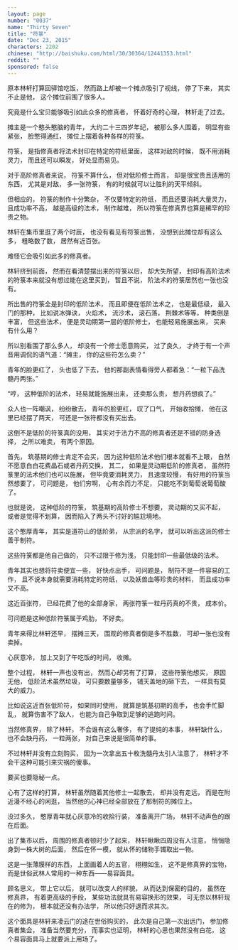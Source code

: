 ```yaml
---
layout: page
number: "0037"
name: "Thirty Seven"
title: "符箓"
date: "Dec 23, 2015"
characters: 2202
chinese: "http://baishuku.com/html/30/30364/12441353.html"
reddit: ""
sponsored: false
---
```


原本林轩打算回驿馆吃饭，
然而路上却被一个摊点吸引了视线，
停了下来，
其实不止是他，
这个摊位前围了很多人。

究竟是什么宝贝能够吸引如此众多的修真者，
怀着好奇的心理，
林轩走了过去。

摊主是一个憨头憨脑的青年，
大约二十三四岁年纪，
被那么多人围着，
明显有些紧张，
脸憋得通红，
摊位上摆着各种各样的符箓。

符箓，
是指修真者将法术封印在特定的符纸里面，
这样对敌的时候，
既不用消耗灵力，
而且还可以瞬发，
好处显而易见。

对于高阶修真者来说，
符箓不算什么，
但对低阶修士而言，
却是很宝贵且适用的东西，
尤其是对敌，
多一张符箓，
有的时候就可以让胜利的天平倾斜。

但相应的，
符箓的制作十分繁杂，
不仅要特定的符纸，
而且还要消耗大量灵力，
且成功率不高，
越是高级的法术，
制作越难，
所以符箓在修真界也算是稀罕的珍贵之物。

林轩在集市里逛了两个时辰，
也没有看见有符箓出售，
没想到此摊位却有这么多，
粗略数了数，
居然有近百张。

难怪它会吸引如此多的修真者。

林轩挤到前面，
然而在看清楚摆出来的符箓以后，
却大失所望，
封印有高阶法术的符箓本来就没有想过能在这里买到，
暂且不说，
阶法术的符箓居然也一张也没有。

所出售的符箓全是封印的低阶法术，
而且即便在低阶法术之，
也是最低级，
最入门的那种，
比如说冰弹诀，
火焰术，
流沙术，
滚石落，
荆棘术等等，
种类倒是丰富，
但这些法术，
便是灵动期第一层的低阶修士，
也能轻易施展出来，
买来有什么用？

所以别看围了那么多人，
却没有一个修士愿意购买，
过了良久，
才终于有一个声音用调侃的语气道：“摊主，
你的这些符怎么卖？”

青年的脸更红了，
头也低了下去，
他的那副表情看得旁人都着急：“一粒下品洗髓丹两张。”

“哼，
这种低阶的法术，
轻易就能施展出来，
还卖那么贵，
想丹药想疯了。”

众人也一阵嘲讽，
纷纷散去，
青年的脸更红，
叹了口气，
开始收拾摊，
他在这里已经摆了两天，
可还是一张符都没有买出去。

这倒不是低阶的符箓真的没用，
其实对于法力不高的修真者还是不错的防身选择，
之所以难卖，
有两个原因。

首先，
筑基期的修士肯定不会买，
因为这种低阶法术他们根本就看不上眼，
自然不愿意白白花费晶石或者丹药交换，
其二，
如果是灵动期低阶的修真者，
虽然符箓里的法术他们也可以施展，
但毕竟要消耗灵力，
且速度较慢，
有好用的符箓当然想要了，
可问题是，
他们穷啊，
心有余而力不足，
只能吃不到葡萄说葡萄酸了。

也就是说，
这种低阶的符箓，
筑基期的高阶修士不想要，
灵动期的又买不起，
或者是觉得不划算，
因而陷入了两头不讨好的尴尬境地。

这个憨厚青年，
其实是道符山的低阶弟，
从宗派的名字，
就可以听出这派的修士善于制符。

这些符箓都是他自己做的，
只不过限于修为浅，
只能封印一些最低级的法术。

青年其实也想将符卖便宜一些，
好快点出手，
可问题是，
制符不是一件容易的工作，
且不说本身就需要消耗特定的符纸，
以及妖兽血等珍贵的材料，
而且成功率又不高。

这近百张符，
已经花费了他的全部身家，
两张符箓一粒丹药真的不贵，
成本价。

可问题是这种低阶符箓属于鸡肋，
不好卖。

青年来得比林轩还早，
摆摊三天，
围观的修真者倒是多不胜数，
可却一张也没有卖掉。

心灰意冷，
加上又到了午吃饭的时间，
收摊。

整个过程，
林轩一声也没有出，
然而心却另有了打算，
这些符箓他想买，
原因无他，
低阶法术虽然垃圾，
可只要数量够多，
铺天盖地的砸下去，
一样具有莫大的威力。

比如说这近百张低阶符，
如果同时使用，
就算是筑基初期的高手，
也会手忙脚乱，
就算伤害不了敌人，
也能为自己争取到足够的逃跑时间。

当然修真界，
除了林轩，
不会谁有这么奢侈，
有了提纯的本事，
林轩缺什么，
也不会缺丹药，
一粒两张，
对自己来说是很简单的事。

不过林轩并没有立刻购买，
因为一次拿出五十枚洗髓丹太引人注意了，
林轩才不会干这种可能引来灾祸的傻事。

要买也要隐秘一点。

心有了这样的打算，
林轩虽然随着其他修士一起散去，
却并没有走远，
而是在附近漫不经心的闲逛，
当然他的心神已经全部放在了那制符的摊位上。

没过多久，
憨厚青年就心灰意冷的收拾行装，
准备离开广场，
林轩不动声色的跟在后面。

出了集市以后，
周围的修真者顿时少了起来，
林轩瞅瞅四周没有人注意，
悄悄隐身到一株大树的后面，
然后在怀一模，
就从怀的储物手镯取出一物。

这是一张薄膜样的东西，
上面画着人的五官，
栩栩如生，
这不是修真界的宝物，
而是世俗武林人常用的一种东西——易容面具。

顾名思义，
带上它以后，
就可以改变人的样貌，
从而达到保密的目的，
虽然在修真界，
有着更高级的手段，
某些功法就具有易容换形的效果，
可无奈以林轩现在的修为，
根本就还没有办法学，
所以他只好退而求其次。

这个面具是林轩来凌云门的途在世俗购买的，
此次是自己第一次出远门，
参加修真者集会，
准备当然要充分，
而事实也证明，
林轩的心思也果然没有白花，
这个易容面具马上就要派上用场了。
